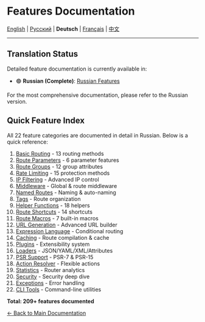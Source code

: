 # Features Documentation

[English](../en/features/README.md) | [Русский](../ru/features/README.md) | **Deutsch** | [Français](../fr/features/README.md) | [中文](../zh/features/README.md)

---



## Translation Status

Detailed feature documentation is currently available in:
- 🟢 **Russian (Complete)**: [Russian Features](../../ru/features/)

For the most comprehensive documentation, please refer to the Russian version.

## Quick Feature Index

All 22 feature categories are documented in detail in Russian. Below is a quick reference:

1. [Basic Routing](../../ru/features/01_BASIC_ROUTING.md) - 13 routing methods
2. [Route Parameters](../../ru/features/02_ROUTE_PARAMETERS.md) - 6 parameter features  
3. [Route Groups](../../ru/features/03_ROUTE_GROUPS.md) - 12 group attributes
4. [Rate Limiting](../../ru/features/04_RATE_LIMITING.md) - 15 protection methods
5. [IP Filtering](../../ru/features/05_IP_FILTERING.md) - Advanced IP control
6. [Middleware](../../ru/features/06_MIDDLEWARE.md) - Global & route middleware
7. [Named Routes](../../ru/features/07_NAMED_ROUTES.md) - Naming & auto-naming
8. [Tags](../../ru/features/08_TAGS.md) - Route organization
9. [Helper Functions](../../ru/features/09_HELPER_FUNCTIONS.md) - 18 helpers
10. [Route Shortcuts](../../ru/features/10_ROUTE_SHORTCUTS.md) - 14 shortcuts
11. [Route Macros](../../ru/features/11_ROUTE_MACROS.md) - 7 built-in macros
12. [URL Generation](../../ru/features/12_URL_GENERATION.md) - Advanced URL builder
13. [Expression Language](../../ru/features/13_EXPRESSION_LANGUAGE.md) - Conditional routing
14. [Caching](../../ru/features/14_CACHING.md) - Route compilation & cache
15. [Plugins](../../ru/features/15_PLUGINS.md) - Extensibility system
16. [Loaders](../../ru/features/16_LOADERS.md) - JSON/YAML/XML/Attributes
17. [PSR Support](../../ru/features/17_PSR_SUPPORT.md) - PSR-7 & PSR-15
18. [Action Resolver](../../ru/features/18_ACTION_RESOLVER.md) - Flexible actions
19. [Statistics](../../ru/features/19_STATISTICS.md) - Router analytics
20. [Security](../../ru/features/20_SECURITY.md) - Security deep dive
21. [Exceptions](../../ru/features/21_EXCEPTIONS.md) - Error handling
22. [CLI Tools](../../ru/features/22_CLI_TOOLS.md) - Command-line utilities

**Total: 209+ features documented**


[← Back to Main Documentation](../README.md)
